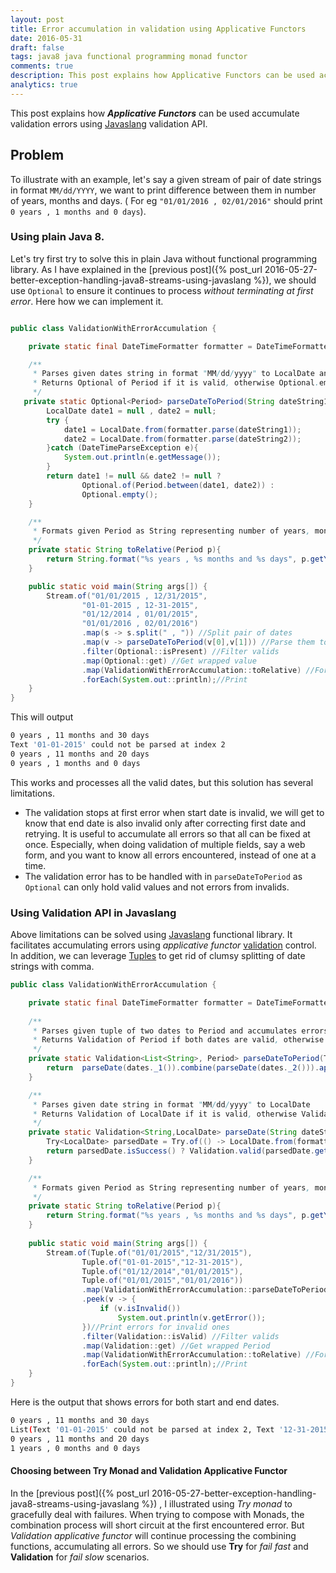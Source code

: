 ```yaml
---
layout: post
title: Error accumulation in validation using Applicative Functors
date: 2016-05-31
draft: false
tags: java8 java functional programming monad functor
comments: true
description: This post explains how Applicative Functors can be used accumulate validation errors using Javaslang's Validation API.
analytics: true
---
```


This post explains how ***Applicative Functors*** can be used accumulate validation errors using [Javaslang](http://www.javaslang.io/) validation API.

## Problem

To illustrate with an example, let's say a given stream of pair of date strings in format `MM/dd/YYYY`, we want to print difference between them in number of years, months and days. ( For eg `"01/01/2016 , 02/01/2016"` should print `0 years , 1 months and 0 days`). 
<br>

### Using plain Java 8.

Let's try first try to solve this in plain Java without functional programming library. As I have explained in the [previous post]({% post_url 2016-05-27-better-exception-handling-java8-streams-using-javaslang %}), we should use `Optional` to ensure it continues to process *without terminating at first error*. Here how we can implement it.

```java

public class ValidationWithErrorAccumulation {

    private static final DateTimeFormatter formatter = DateTimeFormatter.ofPattern("MM/dd/yyyy");

    /**
     * Parses given dates string in format "MM/dd/yyyy" to LocalDate and converts it to Period
     * Returns Optional of Period if it is valid, otherwise Optional.empty
     */
   private static Optional<Period> parseDateToPeriod(String dateString1, String dateString2){
        LocalDate date1 = null , date2 = null;
        try {
            date1 = LocalDate.from(formatter.parse(dateString1));
            date2 = LocalDate.from(formatter.parse(dateString2));
        }catch (DateTimeParseException e){
            System.out.println(e.getMessage());
        }
        return date1 != null && date2 != null ?
                Optional.of(Period.between(date1, date2)) :
                Optional.empty();
    }

    /**
     * Formats given Period as String representing number of years, months and days.
     */
    private static String toRelative(Period p){
        return String.format("%s years , %s months and %s days", p.getYears(), p.getMonths(), p.getDays());
    }

    public static void main(String args[]) {
        Stream.of("01/01/2015 , 12/31/2015",
                "01-01-2015 , 12-31-2015",
                "01/12/2014 , 01/01/2015",
                "01/01/2016 , 02/01/2016")
                .map(s -> s.split(" , ")) //Split pair of dates
                .map(v -> parseDateToPeriod(v[0],v[1])) //Parse them to Period
                .filter(Optional::isPresent) //Filter valids
                .map(Optional::get) //Get wrapped value
                .map(ValidationWithErrorAccumulation::toRelative) //Format to Relative String containing # of years, months, days
                .forEach(System.out::println);//Print
    }
}

```

This will output

```sh
0 years , 11 months and 30 days
Text '01-01-2015' could not be parsed at index 2
0 years , 11 months and 20 days
0 years , 1 months and 0 days
```

This works and processes all the valid dates, but this solution has several limitations.

+ The validation stops at first error when start date is invalid, we will get to know that end date is also invalid only after correcting first date and retrying. It is useful to accumulate all errors so that all can be fixed at once.
Especially, when doing validation of multiple fields, say a web form, and you want to know all errors encountered, instead of one at a time.
+ The validation error has to be handled with in `parseDateToPeriod` as `Optional` can only hold valid values and not errors from invalids.


### Using Validation API in Javaslang

Above limitations can be solved using [Javaslang](http://www.javaslang.io/) functional library. It facilitates accumulating errors using *applicative functor* [validation](http://www.javaslang.io/javaslang-docs/#_validation) control. In addition, we can leverage [Tuples](http://www.javaslang.io/javaslang-docs/#_tuples) to get rid of clumsy splitting of date strings with comma.  

```java
public class ValidationWithErrorAccumulation {

    private static final DateTimeFormatter formatter = DateTimeFormatter.ofPattern("MM/dd/yyyy");
    
    /**
     * Parses given tuple of two dates to Period and accumulates errors. 
     * Returns Validation of Period if both dates are valid, otherwise Validation of list of error messages.
     */
    private static Validation<List<String>, Period> parseDateToPeriod(Tuple2<String,String> dates){
        return  parseDate(dates._1()).combine(parseDate(dates._2())).ap( (date1, date2) -> Period.between(date1,date2));
    }

    /**
     * Parses given date string in format "MM/dd/yyyy" to LocalDate
     * Returns Validation of LocalDate if it is valid, otherwise Validation of String containing error message.
     */
    private static Validation<String,LocalDate> parseDate(String dateString){
        Try<LocalDate> parsedDate = Try.of(() -> LocalDate.from(formatter.parse(dateString)));
        return parsedDate.isSuccess() ? Validation.valid(parsedDate.get()) : Validation.invalid(parsedDate.getCause().getMessage());
    }

    /**
     * Formats given Period as String representing number of years, months and days.
     */
    private static String toRelative(Period p){
        return String.format("%s years , %s months and %s days", p.getYears(), p.getMonths(), p.getDays());
    }
    
    public static void main(String args[]) {
        Stream.of(Tuple.of("01/01/2015","12/31/2015"),
                Tuple.of("01-01-2015","12-31-2015"),
                Tuple.of("01/12/2014","01/01/2015"),
                Tuple.of("01/01/2015","01/01/2016"))
                .map(ValidationWithErrorAccumulation::parseDateToPeriod) //Parse dates to Period
                .peek(v -> {
                    if (v.isInvalid())
                        System.out.println(v.getError());
                })//Print errors for invalid ones
                .filter(Validation::isValid) //Filter valids
                .map(Validation::get) //Get wrapped Period
                .map(ValidationWithErrorAccumulation::toRelative) //Format to Relative String containing # of years, months, days
                .forEach(System.out::println);//Print
    }
}
```

Here is the output that shows errors for both start and end dates.

```sh
0 years , 11 months and 30 days
List(Text '01-01-2015' could not be parsed at index 2, Text '12-31-2015' could not be parsed at index 2)
0 years , 11 months and 20 days
1 years , 0 months and 0 days
```

#### Choosing between Try Monad and Validation Applicative Functor

In the [previous post]({% post_url 2016-05-27-better-exception-handling-java8-streams-using-javaslang %}) , I illustrated using *Try monad* to gracefully deal with failures. When trying to compose with Monads, the combination process will short circuit at the first encountered error. But *Validation applicative functor* will continue processing the combining functions, accumulating all errors. So we should use **Try** for *fail fast* and **Validation** for *fail slow* scenarios.

